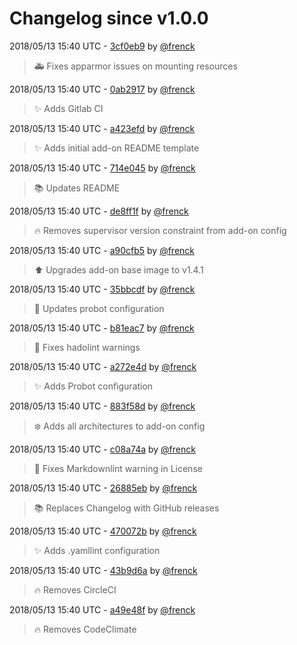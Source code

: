 # Changelog since v1.0.0

2018/05/13 15:40 UTC - [3cf0eb9](https://github.com/hassio-addons/addon-ftp/commit/3cf0eb951d1a87c483a9c44225a96391ec937d64) by [@frenck](https://github.com/frenck)
> :ambulance: Fixes apparmor issues on mounting resources 

2018/05/13 15:40 UTC - [0ab2917](https://github.com/hassio-addons/addon-ftp/commit/0ab29176326a9975f070bc4ef7c3231ce61b0c49) by [@frenck](https://github.com/frenck)
> :sparkles: Adds Gitlab CI 

2018/05/13 15:40 UTC - [a423efd](https://github.com/hassio-addons/addon-ftp/commit/a423efde6bf96e1411f764035e31359eca75a3e2) by [@frenck](https://github.com/frenck)
> :sparkles: Adds initial add-on README template 

2018/05/13 15:40 UTC - [714e045](https://github.com/hassio-addons/addon-ftp/commit/714e045e45094c69e17e6e24d8982ccea7ce9552) by [@frenck](https://github.com/frenck)
> :books: Updates README 

2018/05/13 15:40 UTC - [de8ff1f](https://github.com/hassio-addons/addon-ftp/commit/de8ff1f20a74cf1e4c2df1c4897f4fbbd2006d85) by [@frenck](https://github.com/frenck)
> :fire: Removes supervisor version constraint from add-on config 

2018/05/13 15:40 UTC - [a90cfb5](https://github.com/hassio-addons/addon-ftp/commit/a90cfb50433aa353a9bafc9a9e233cb44b2fb6ca) by [@frenck](https://github.com/frenck)
> :arrow_up: Upgrades add-on base image to v1.4.1 

2018/05/13 15:40 UTC - [35bbcdf](https://github.com/hassio-addons/addon-ftp/commit/35bbcdfa63e17f46f273a18f40eca1c1747fb2ea) by [@frenck](https://github.com/frenck)
> :rocket: Updates probot configuration 

2018/05/13 15:40 UTC - [b81eac7](https://github.com/hassio-addons/addon-ftp/commit/b81eac788cada3ff8ed879ac54caaf83319c1453) by [@frenck](https://github.com/frenck)
> :shirt: Fixes hadolint warnings 

2018/05/13 15:40 UTC - [a272e4d](https://github.com/hassio-addons/addon-ftp/commit/a272e4d32ddac8c8fc7300dea566bde8a43482a9) by [@frenck](https://github.com/frenck)
> :sparkles: Adds Probot configuration 

2018/05/13 15:40 UTC - [883f58d](https://github.com/hassio-addons/addon-ftp/commit/883f58dce15c47e42d2d68cd732e24fa4e1799ab) by [@frenck](https://github.com/frenck)
> :snowflake: Adds all architectures to add-on config 

2018/05/13 15:40 UTC - [c08a74a](https://github.com/hassio-addons/addon-ftp/commit/c08a74a8803cba7873bdc16f1d270b76eb5201f4) by [@frenck](https://github.com/frenck)
> :shirt: Fixes Markdownlint warning in License 

2018/05/13 15:40 UTC - [26885eb](https://github.com/hassio-addons/addon-ftp/commit/26885eb677ce4badf8425ad6d400d7bcfe6fd6b1) by [@frenck](https://github.com/frenck)
> :books: Replaces Changelog with GitHub releases 

2018/05/13 15:40 UTC - [470072b](https://github.com/hassio-addons/addon-ftp/commit/470072b2351e27b819a4bcb8eeae5e3a33f17ce1) by [@frenck](https://github.com/frenck)
> :sparkles: Adds .yamllint configuration 

2018/05/13 15:40 UTC - [43b9d6a](https://github.com/hassio-addons/addon-ftp/commit/43b9d6aa8bce93866c567837fba256794fd8adb3) by [@frenck](https://github.com/frenck)
> :fire: Removes CircleCI 

2018/05/13 15:40 UTC - [a49e48f](https://github.com/hassio-addons/addon-ftp/commit/a49e48f94335f5f87f1aec22c9ced8c4a6d1dad0) by [@frenck](https://github.com/frenck)
> :fire: Removes CodeClimate 

